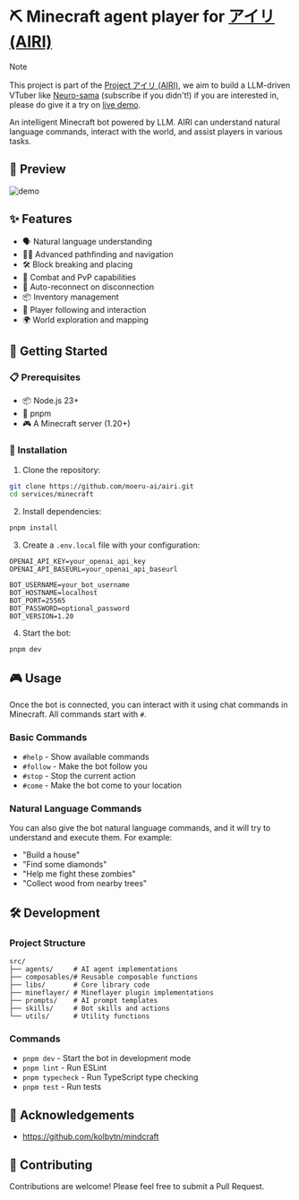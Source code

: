 # ⛏️ Minecraft agent player for [アイリ (AIRI)](https://airi.moeru.ai)

> [!NOTE]
>
> This project is part of the [Project アイリ (AIRI)](https://github.com/moeru-ai/airi), we aim to build a LLM-driven VTuber like [Neuro-sama](https://www.youtube.com/@Neurosama) (subscribe if you didn't!) if you are interested in, please do give it a try on [live demo](https://airi.moeru.ai).

An intelligent Minecraft bot powered by LLM. AIRI can understand natural language commands, interact with the world, and assist players in various tasks.

## 🎥 Preview

![demo](./docs/preview.avif)

## ✨ Features

- 🗣️ Natural language understanding
- 🏃‍♂️ Advanced pathfinding and navigation
- 🛠️ Block breaking and placing
- 🎯 Combat and PvP capabilities
- 🔄 Auto-reconnect on disconnection
- 📦 Inventory management
- 🤝 Player following and interaction
- 🌍 World exploration and mapping

## 🚀 Getting Started

### 📋 Prerequisites

- 📦 Node.js 23+
- 🔧 pnpm
- 🎮 A Minecraft server (1.20+)

### 🔨 Installation

1. Clone the repository:

```bash
git clone https://github.com/moeru-ai/airi.git
cd services/minecraft
```

2. Install dependencies:

```bash
pnpm install
```

3. Create a `.env.local` file with your configuration:

```env
OPENAI_API_KEY=your_openai_api_key
OPENAI_API_BASEURL=your_openai_api_baseurl

BOT_USERNAME=your_bot_username
BOT_HOSTNAME=localhost
BOT_PORT=25565
BOT_PASSWORD=optional_password
BOT_VERSION=1.20
```

4. Start the bot:

```bash
pnpm dev
```

## 🎮 Usage

Once the bot is connected, you can interact with it using chat commands in Minecraft. All commands start with `#`.

### Basic Commands

- `#help` - Show available commands
- `#follow` - Make the bot follow you
- `#stop` - Stop the current action
- `#come` - Make the bot come to your location

### Natural Language Commands

You can also give the bot natural language commands, and it will try to understand and execute them. For example:

- "Build a house"
- "Find some diamonds"
- "Help me fight these zombies"
- "Collect wood from nearby trees"

## 🛠️ Development

### Project Structure

```
src/
├── agents/     # AI agent implementations
├── composables/# Reusable composable functions
├── libs/       # Core library code
├── mineflayer/ # Mineflayer plugin implementations
├── prompts/    # AI prompt templates
├── skills/     # Bot skills and actions
└── utils/      # Utility functions
```

### Commands

- `pnpm dev` - Start the bot in development mode
- `pnpm lint` - Run ESLint
- `pnpm typecheck` - Run TypeScript type checking
- `pnpm test` - Run tests

## 🙏 Acknowledgements

- https://github.com/kolbytn/mindcraft

## 🤝 Contributing

Contributions are welcome! Please feel free to submit a Pull Request.
